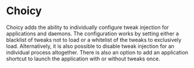 # Choicy

Choicy adds the ability to individually configure tweak injection for applications and daemons. The configuration works by setting either a blacklist of tweaks not to load or a whitelist of the tweaks to exclusively load. Alternatively, it is also possible to disable tweak injection for an individual process altogether. There is also an option to add an application shortcut to launch the application with or without tweaks once.